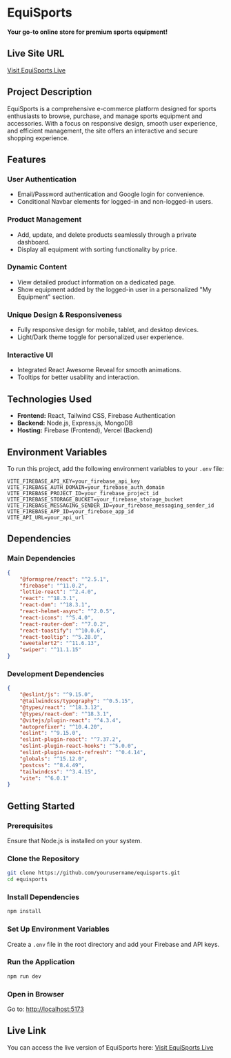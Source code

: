 # EquiSports

**Your go-to online store for premium sports equipment!**

## Live Site URL

[Visit EquiSports Live](#)

## Project Description

EquiSports is a comprehensive e-commerce platform designed for sports enthusiasts to browse, purchase, and manage sports equipment and accessories. With a focus on responsive design, smooth user experience, and efficient management, the site offers an interactive and secure shopping experience.

## Features

### User Authentication

-   Email/Password authentication and Google login for convenience.
-   Conditional Navbar elements for logged-in and non-logged-in users.

### Product Management

-   Add, update, and delete products seamlessly through a private dashboard.
-   Display all equipment with sorting functionality by price.

### Dynamic Content

-   View detailed product information on a dedicated page.
-   Show equipment added by the logged-in user in a personalized "My Equipment" section.

### Unique Design & Responsiveness

-   Fully responsive design for mobile, tablet, and desktop devices.
-   Light/Dark theme toggle for personalized user experience.

### Interactive UI

-   Integrated React Awesome Reveal for smooth animations.
-   Tooltips for better usability and interaction.

## Technologies Used

-   **Frontend:** React, Tailwind CSS, Firebase Authentication
-   **Backend:** Node.js, Express.js, MongoDB
-   **Hosting:** Firebase (Frontend), Vercel (Backend)

## Environment Variables

To run this project, add the following environment variables to your `.env` file:

```env
VITE_FIREBASE_API_KEY=your_firebase_api_key
VITE_FIREBASE_AUTH_DOMAIN=your_firebase_auth_domain
VITE_FIREBASE_PROJECT_ID=your_firebase_project_id
VITE_FIREBASE_STORAGE_BUCKET=your_firebase_storage_bucket
VITE_FIREBASE_MESSAGING_SENDER_ID=your_firebase_messaging_sender_id
VITE_FIREBASE_APP_ID=your_firebase_app_id
VITE_API_URL=your_api_url
```

## Dependencies

### Main Dependencies

```json
{
    "@formspree/react": "^2.5.1",
    "firebase": "^11.0.2",
    "lottie-react": "^2.4.0",
    "react": "^18.3.1",
    "react-dom": "^18.3.1",
    "react-helmet-async": "^2.0.5",
    "react-icons": "^5.4.0",
    "react-router-dom": "^7.0.2",
    "react-toastify": "^10.0.6",
    "react-tooltip": "^5.28.0",
    "sweetalert2": "^11.6.13",
    "swiper": "^11.1.15"
}
```

### Development Dependencies

```json
{
    "@eslint/js": "^9.15.0",
    "@tailwindcss/typography": "^0.5.15",
    "@types/react": "^18.3.12",
    "@types/react-dom": "^18.3.1",
    "@vitejs/plugin-react": "^4.3.4",
    "autoprefixer": "^10.4.20",
    "eslint": "^9.15.0",
    "eslint-plugin-react": "^7.37.2",
    "eslint-plugin-react-hooks": "^5.0.0",
    "eslint-plugin-react-refresh": "^0.4.14",
    "globals": "^15.12.0",
    "postcss": "^8.4.49",
    "tailwindcss": "^3.4.15",
    "vite": "^6.0.1"
}
```

## Getting Started

### Prerequisites

Ensure that Node.js is installed on your system.

### Clone the Repository

```sh
git clone https://github.com/yourusername/equisports.git
cd equisports
```

### Install Dependencies

```sh
npm install
```

### Set Up Environment Variables

Create a `.env` file in the root directory and add your Firebase and API keys.

### Run the Application

```sh
npm run dev
```

### Open in Browser

Go to: [http://localhost:5173](http://localhost:5173)

## Live Link

You can access the live version of EquiSports here: [Visit EquiSports Live](#)
